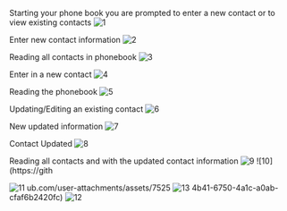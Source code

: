 Starting your phone book you are prompted to enter a new contact or to view existing contacts
![1](https://github.com/user-attachments/assets/1b6c20bd-4bc9-4e47-ad43-f5aaf7c585e3)

Enter new contact information
![2](https://github.com/user-attachments/assets/f3840992-80da-4822-87b8-ff22f2dff84a)

Reading all contacts in phonebook
![3](https://github.com/user-attachments/assets/ac3a6419-3c08-4575-b990-323adc4702bd)

Enter in a new contact
![4](https://github.com/user-attachments/assets/b9fa6048-f8b5-4f97-bf9e-89fc93db4226)

Reading the phonebook
![5](https://github.com/user-attachments/assets/e7d27ad4-9113-4d1d-a70b-3034108987a2)

Updating/Editing an existing contact
![6](https://github.com/user-attachments/assets/0be69522-697e-442f-b11a-2735ae2563f1)

New updated information
![7](https://github.com/user-attachments/assets/12c4380b-1e3a-4352-a32a-9d5e0c93b769)

Contact Updated
![8](https://github.com/user-attachments/assets/67689775-f7bf-4f65-980f-46b4fd275bb8)

Reading all contacts and with the updated contact information
![9](https://github.com/user-attachments/assets/d2cd9463-6da1-4971-aaf6-65fd3b731bc9)
![10](https://gith


![11](https://github.com/user-attachments/assets/750c56db-3c72-443e-99c3-2a52a9913fe8)
ub.com/user-attachments/assets/7525
![13](https://github.com/user-attachments/assets/295ad4ac-0ae6-44f6-9c1f-7145230f0e7b)
4b41-6750-4a1c-a0ab-cfaf6b2420fc)
![12](https://github.com/user-attachments/assets/35fab900-9ef2-479b-98b1-9a96761cef03)
